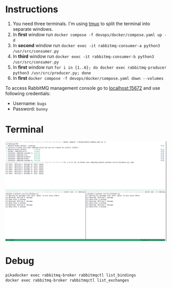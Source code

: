 # Instructions

1. You need three terminals. I'm using [tmux](https://github.com/tmux/tmux/wiki) to split the terminal into separate windows.
1. In **first** window run `docker compose -f devops/docker/compose.yaml up -d`
1. In **second** window run `docker exec -it rabbitmq-consumer-a python3 /usr/src/consumer.py`
1. In **third** window run `docker exec -it rabbitmq-consumer-b python3 /usr/src/consumer.py`
1. In **first** window run `for i in {1..6}; do docker exec rabbitmq-producer python3 /usr/src/producer.py; done`
1. In **first** `docker compose -f devops/docker/compose.yaml down --volumes`

To access RabbitMQ management console go to [localhost:15672](http://localhost:15672/) and use following credentials:
- Username: `bugs`
- Password: `bunny`

# Terminal

![work queue](../docs/assets/images/2.work-queue.png)

# Debug

```shell
pikadocker exec rabbitmq-broker rabbitmqctl list_bindings
docker exec rabbitmq-broker rabbitmqctl list_exchanges
```
